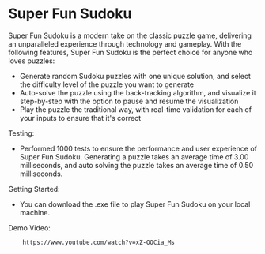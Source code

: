 # Super Fun Sudoku

Super Fun Sudoku is a modern take on the classic puzzle game, delivering an unparalleled experience through technology and gameplay. With the following features, Super Fun Sudoku is the perfect choice for anyone who loves puzzles:

- Generate random Sudoku puzzles with one unique solution, and select the difficulty level of the puzzle you want to generate
- Auto-solve the puzzle using the back-tracking algorithm, and visualize it step-by-step with the option to pause and resume the visualization
- Play the puzzle the traditional way, with real-time validation for each of your inputs to ensure that it's correct

Testing:

- Performed 1000 tests to ensure the performance and user experience of Super Fun Sudoku. Generating a puzzle takes an average time of 3.00 milliseconds, and auto 
solving the puzzle takes an average time of 0.50 milliseconds.

Getting Started:

- You can download the .exe file to play Super Fun Sudoku on your local machine.

Demo Video: 

        https://www.youtube.com/watch?v=xZ-OOCia_Ms 
